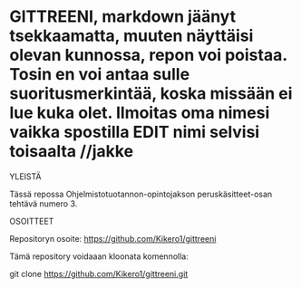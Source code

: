 # GITTREENI, markdown jäänyt tsekkaamatta, muuten näyttäisi olevan kunnossa, repon voi poistaa. Tosin en voi antaa sulle suoritusmerkintää, koska missään ei lue kuka olet. Ilmoitas oma nimesi vaikka spostilla EDIT nimi selvisi toisaalta //jakke

YLEISTÄ

Tässä repossa Ohjelmistotuotannon-opintojakson peruskäsitteet-osan tehtävä numero 3.

OSOITTEET

Repositoryn osoite: https://github.com/Kikero1/gittreeni

Tämä repository voidaaan kloonata komennolla:

git clone https://github.com/Kikero1/gittreeni.git
